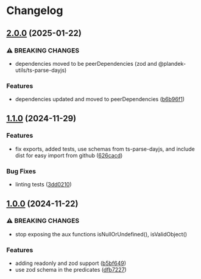 # Changelog

## [2.0.0](https://github.com/plandek-utils/plain-object/compare/v1.1.0...v2.0.0) (2025-01-22)


### ⚠ BREAKING CHANGES

* dependencies moved to be peerDependencies (zod and @plandek-utils/ts-parse-dayjs)

### Features

* dependencies updated and moved to peerDependencies ([b6b96f1](https://github.com/plandek-utils/plain-object/commit/b6b96f19f91c06842ba403c34834a3c56b2a37f0))

## [1.1.0](https://github.com/plandek-utils/plain-object/compare/v1.0.0...v1.1.0) (2024-11-29)


### Features

* fix exports, added tests, use schemas from ts-parse-dayjs, and include dist for easy import from github ([626cacd](https://github.com/plandek-utils/plain-object/commit/626cacd2994ae4fc6c848b5eca0da1818f4d1bb4))


### Bug Fixes

* linting tests ([3dd0210](https://github.com/plandek-utils/plain-object/commit/3dd0210d4a0e7ee8b860bbe2a98bf9c6c394e7da))

## [1.0.0](https://github.com/plandek-utils/plain-object/compare/v0.3.0...v1.0.0) (2024-11-22)


### ⚠ BREAKING CHANGES

* stop exposing the aux functions isNullOrUndefined(), isValidObject()

### Features

* adding readonly and zod support ([b5bf649](https://github.com/plandek-utils/plain-object/commit/b5bf6490ace1eb0d4f79fc9d5b6dc636b28c7c15))
* use zod schema in the predicates ([dfb7227](https://github.com/plandek-utils/plain-object/commit/dfb722790624adf23bb48219631d4cd6fc38740c))
